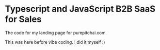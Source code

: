# Typescript and JavaScript B2B SaaS for Sales
The code for my landing page for purepitchai.com

This was here before vibe coding. I did it myself :)
